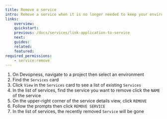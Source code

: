 ```yaml
---
title: Remove a service
intro: Remove a service when it is no longer needed to keep your environment organized.
links:
    overview:
    quickstart:
    previous: /docs/services/link-application-to-service
    next:
    guides:
    related:
    featured:
required_permissions:
    - service:remove
---
```


1. On Devopness, navigate to a project then select an environment
1. Find the `Services` card
1. Click `View` in the `Services` card to see a list of existing `Services`
1. In the list of services, find the service you want to remove click the `NAME` of the service
1. On the upper-right corner of the service details view, click `REMOVE`
1. Follow the prompts then click `REMOVE SERVICE`
1. In the list of services, the recently removed `Service` will be gone
